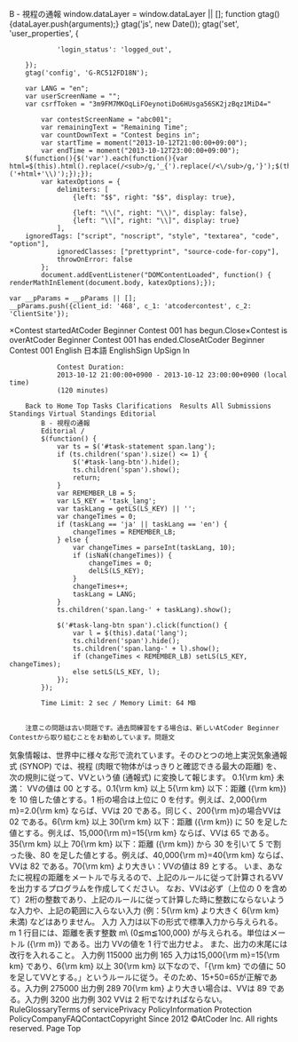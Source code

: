 B - 視程の通報
		window.dataLayer = window.dataLayer || [];
		function gtag(){dataLayer.push(arguments);}
		gtag('js', new Date());
		gtag('set', 'user_properties', {
			
				'login_status': 'logged_out',
			
		});
		gtag('config', 'G-RC512FD18N');
	
		var LANG = "en";
		var userScreenName = "";
		var csrfToken = "3m9FM7MKOqLiFOeynotiDo6HUsga56SK2jzBqz1MiD4="
	
			var contestScreenName = "abc001";
			var remainingText = "Remaining Time";
			var countDownText = "Contest begins in";
			var startTime = moment("2013-10-12T21:00:00+09:00");
			var endTime = moment("2013-10-12T23:00:00+09:00");
		$(function(){$('var').each(function(){var html=$(this).html().replace(/<sub>/g,'_{').replace(/<\/sub>/g,'}');$(this).html('\\('+html+'\\)');});});
			var katexOptions = {
				delimiters: [
					{left: "$$", right: "$$", display: true},
					
					{left: "\\(", right: "\\)", display: false},
					{left: "\\[", right: "\\]", display: true}
				],
      	ignoredTags: ["script", "noscript", "style", "textarea", "code", "option"],
				ignoredClasses: ["prettyprint", "source-code-for-copy"],
				throwOnError: false
			};
			document.addEventListener("DOMContentLoaded", function() { renderMathInElement(document.body, katexOptions);});
		
	var __pParams = __pParams || [];
	__pParams.push({client_id: '468', c_1: 'atcodercontest', c_2: 'ClientSite'});
×Contest startedAtCoder Beginner Contest 001 has begun.Close×Contest is overAtCoder Beginner Contest 001 has ended.CloseAtCoder Beginner Contest 001 English  日本語 EnglishSign UpSign In
			
				Contest Duration:
				2013-10-12 21:00:00+0900 - 2013-10-12 23:00:00+0900 (local time)
				(120 minutes)
			
		Back to Home Top Tasks Clarifications  Results All Submissions Standings Virtual Standings Editorial
			B - 視程の通報
			Editorial / 
			$(function() {
				var ts = $('#task-statement span.lang');
				if (ts.children('span').size() <= 1) {
					$('#task-lang-btn').hide();
					ts.children('span').show();
					return;
				}
				var REMEMBER_LB = 5;
				var LS_KEY = 'task_lang';
				var taskLang = getLS(LS_KEY) || '';
				var changeTimes = 0;
				if (taskLang == 'ja' || taskLang == 'en') {
					changeTimes = REMEMBER_LB;
				} else {
					var changeTimes = parseInt(taskLang, 10);
					if (isNaN(changeTimes)) {
						changeTimes = 0;
						delLS(LS_KEY);
					}
					changeTimes++;
					taskLang = LANG;
				}
				ts.children('span.lang-' + taskLang).show();

				$('#task-lang-btn span').click(function() {
					var l = $(this).data('lang');
					ts.children('span').hide();
					ts.children('span.lang-' + l).show();
					if (changeTimes < REMEMBER_LB) setLS(LS_KEY, changeTimes);
					else setLS(LS_KEY, l);
				});
			});
		
			Time Limit: 2 sec / Memory Limit: 64 MB
			
			
		注意この問題は古い問題です。過去問練習をする場合は、新しいAtCoder Beginner Contestから取り組むことをお勧めしています。問題文
気象情報は、世界中に様々な形で流れています。そのひとつの地上実況気象通報式 (SYNOP) では、視程 (肉眼で物体がはっきりと確認できる最大の距離) を、次の規則に従って、VVという値 (通報式) に変換して報じます。
0.1{\rm km} 未満： VVの値は 00 とする。0.1{\rm km} 以上 5{\rm km} 以下：距離 ({\rm km}) を 10 倍した値とする。1 桁の場合は上位に 0 を付す。例えば、2,000{\rm m}=2.0{\rm km} ならば、VVは 20 である。同じく、200{\rm m}の場合VVは 02 である。6{\rm km} 以上 30{\rm km} 以下：距離 ({\rm km}) に 50 を足した値とする。例えば、15,000{\rm m}=15{\rm km} ならば、VVは 65 である。35{\rm km} 以上 70{\rm km} 以下：距離 ({\rm km}) から 30 を引いて 5 で割った後、80 を足した値とする。例えば、40,000{\rm m}=40{\rm km} ならば、VVは 82 である。70{\rm km} より大きい：VVの値は 89 とする。
いま、あなたに視程の距離をメートルで与えるので、上記のルールに従って計算されるVVを出力するプログラムを作成してください。
なお、VVは必ず（上位の 0 を含めて）2桁の整数であり、上記のルールに従って計算した時に整数にならないような入力や、上記の範囲に入らない入力 (例：5{\rm km} より大きく 6{\rm km} 未満) などはありません。
入力
入力は以下の形式で標準入力から与えられる。
m
1 行目には、距離を表す整数 m\ (0≦m≦100,000) が与えられる。単位はメートル ({\rm m}) である。出力
VVの値を 1 行で出力せよ。
また、出力の末尾には改行を入れること。
入力例 115000
出力例 165
入力は15,000{\rm m}=15{\rm km} であり、6{\rm km} 以上 30{\rm km} 以下なので、「{\rm km} での値に 50 を足してVVとする。」というルールに従う。そのため、15+50=65が正解である。入力例 275000
出力例 289
70{\rm km} より大きい場合は、VVは 89 である。入力例 3200
出力例 302
VVは 2 桁でなければならない。RuleGlossaryTerms of servicePrivacy PolicyInformation Protection PolicyCompanyFAQContactCopyright Since 2012 ©AtCoder Inc. All rights reserved. Page Top